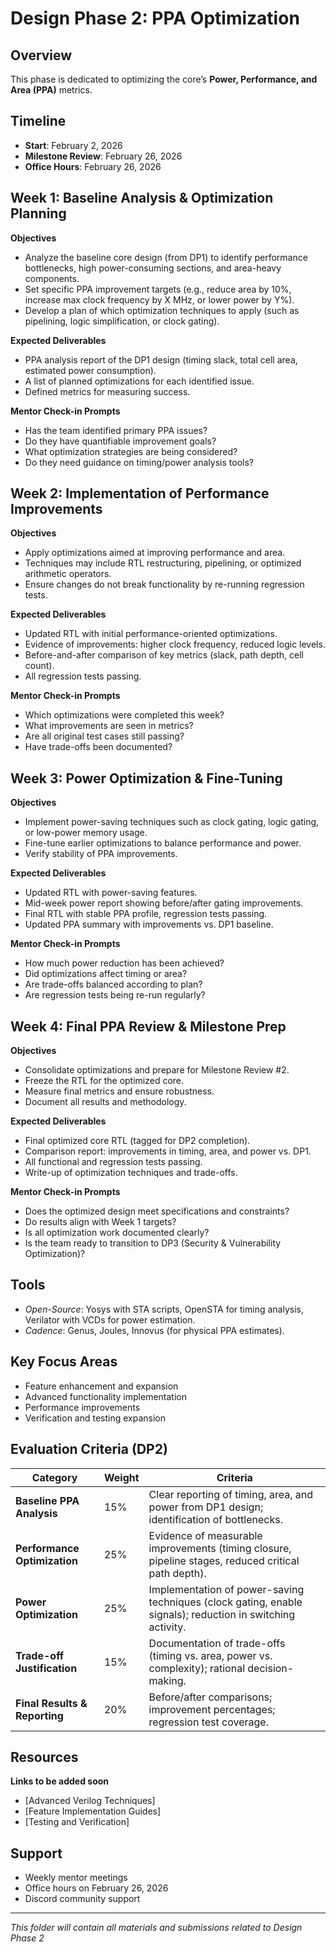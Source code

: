 # Design Phase 2:  PPA Optimization

## Overview
This phase is dedicated to optimizing the core’s **Power, Performance, and Area (PPA)** metrics.

## Timeline
- **Start**: February 2, 2026
- **Milestone Review**: February 26, 2026
- **Office Hours**: February 26, 2026


## Week 1: Baseline Analysis & Optimization Planning
**Objectives**
- Analyze the baseline core design (from DP1) to identify performance bottlenecks, high power-consuming sections, and area-heavy components.  
- Set specific PPA improvement targets (e.g., reduce area by 10%, increase max clock frequency by X MHz, or lower power by Y%).  
- Develop a plan of which optimization techniques to apply (such as pipelining, logic simplification, or clock gating).  

**Expected Deliverables**
- PPA analysis report of the DP1 design (timing slack, total cell area, estimated power consumption).  
- A list of planned optimizations for each identified issue.  
- Defined metrics for measuring success.  
 

**Mentor Check-in Prompts**
- Has the team identified primary PPA issues?  
- Do they have quantifiable improvement goals?  
- What optimization strategies are being considered?  
- Do they need guidance on timing/power analysis tools?  


## Week 2: Implementation of Performance Improvements
**Objectives**
- Apply optimizations aimed at improving performance and area.  
- Techniques may include RTL restructuring, pipelining, or optimized arithmetic operators.  
- Ensure changes do not break functionality by re-running regression tests.  

**Expected Deliverables**
- Updated RTL with initial performance-oriented optimizations.  
- Evidence of improvements: higher clock frequency, reduced logic levels.  
- Before-and-after comparison of key metrics (slack, path depth, cell count).  
- All regression tests passing.  

**Mentor Check-in Prompts**
- Which optimizations were completed this week?  
- What improvements are seen in metrics?  
- Are all original test cases still passing?  
- Have trade-offs been documented?  


## Week 3: Power Optimization & Fine-Tuning
**Objectives**
- Implement power-saving techniques such as clock gating, logic gating, or low-power memory usage.  
- Fine-tune earlier optimizations to balance performance and power.  
- Verify stability of PPA improvements.  

**Expected Deliverables**
- Updated RTL with power-saving features.  
- Mid-week power report showing before/after gating improvements.  
- Final RTL with stable PPA profile, regression tests passing.  
- Updated PPA summary with improvements vs. DP1 baseline.  

**Mentor Check-in Prompts**
- How much power reduction has been achieved?  
- Did optimizations affect timing or area?  
- Are trade-offs balanced according to plan?  
- Are regression tests being re-run regularly?  


## Week 4: Final PPA Review & Milestone Prep
**Objectives**
- Consolidate optimizations and prepare for Milestone Review #2.  
- Freeze the RTL for the optimized core.  
- Measure final metrics and ensure robustness.  
- Document all results and methodology.  

**Expected Deliverables**
- Final optimized core RTL (tagged for DP2 completion).  
- Comparison report: improvements in timing, area, and power vs. DP1.  
- All functional and regression tests passing.  
- Write-up of optimization techniques and trade-offs.  

**Mentor Check-in Prompts**
- Does the optimized design meet specifications and constraints?  
- Do results align with Week 1 targets?  
- Is all optimization work documented clearly?  
- Is the team ready to transition to DP3 (Security & Vulnerability Optimization)?  

## Tools
- *Open-Source*: Yosys with STA scripts, OpenSTA for timing analysis, Verilator with VCDs for power estimation.  
- *Cadence*: Genus, Joules, Innovus (for physical PPA estimates). 

## Key Focus Areas
- Feature enhancement and expansion
- Advanced functionality implementation
- Performance improvements
- Verification and testing expansion

## Evaluation Criteria (DP2)

| Category                 | Weight | Criteria                                                                 |
|--------------------------|--------|--------------------------------------------------------------------------|
| **Baseline PPA Analysis** | 15%    | Clear reporting of timing, area, and power from DP1 design; identification of bottlenecks. |
| **Performance Optimization** | 25% | Evidence of measurable improvements (timing closure, pipeline stages, reduced critical path depth). |
| **Power Optimization**   | 25%    | Implementation of power-saving techniques (clock gating, enable signals); reduction in switching activity. |
| **Trade-off Justification** | 15% | Documentation of trade-offs (timing vs. area, power vs. complexity); rational decision-making. |
| **Final Results & Reporting** | 20% | Before/after comparisons; improvement percentages; regression test coverage. |


## Resources
**Links to be added soon**
- [Advanced Verilog Techniques]
- [Feature Implementation Guides]
- [Testing and Verification]
  
## Support
- Weekly mentor meetings
- Office hours on February 26, 2026
- Discord community support

---

*This folder will contain all materials and submissions related to Design Phase 2*

